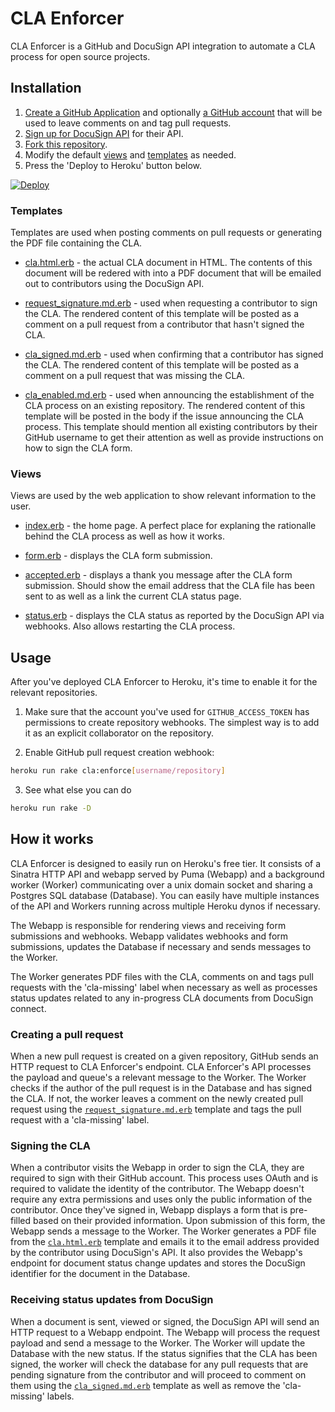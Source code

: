 # CLA Enforcer

CLA Enforcer is a GitHub and DocuSign API integration to automate a CLA process
for open source projects.

## Installation

1. [Create a GitHub Application](https://github.com/settings/applications/new)
   and optionally [a GitHub account](https://github.com/join) that will be used
   to leave comments on and tag pull requests.
2. [Sign up for DocuSign API](https://www.docusign.com/developer-center/get-started)
   for their API.
3. [Fork this repository](https://help.github.com/articles/fork-a-repo/).
4. Modify the default [views](app/views) and [templates](lib/templates) as
   needed.
5. Press the 'Deploy to Heroku' button below.

[![Deploy](https://www.herokucdn.com/deploy/button.png)](https://heroku.com/deploy)

### Templates

Templates are used when posting comments on pull requests or generating the PDF
file containing the CLA.

* [cla.html.erb](lib/templates/cla.html.erb) - the actual CLA document in HTML.
  The contents of this document will be redered with into a PDF document that
  will be emailed out to contributors using the DocuSign API.

* [request_signature.md.erb](lib/templates/request_signature.md.erb) - used
  when requesting a contributor to sign the CLA. The rendered content of this
  template will be posted as a comment on a pull request from a contributor
  that hasn't signed the CLA.

* [cla_signed.md.erb](lib/templates/cla_signed.md.erb) - used when confirming
  that a contributor has signed the CLA. The rendered content of this template
  will be posted as a comment on a pull request that was missing the CLA.

* [cla_enabled.md.erb](lib/templates/cla_enabled.md.erb) - used when announcing
  the establishment of the CLA process on an existing repository. The rendered
  content of this template will be posted in the body if the issue announcing
  the CLA process. This template should mention all existing contributors by
  their GitHub username to get their attention as well as provide instructions
  on how to sign the CLA form.

### Views

Views are used by the web application to show relevant information to the user.

* [index.erb](app/views/index.erb) - the home page. A perfect place for
  explaning the rationalle behind the CLA process as well as how it works.

* [form.erb](app/views/form.erb) - displays the CLA form submission.

* [accepted.erb](app/views/accepted.erb) - displays a thank you message after
  the CLA form submission. Should show the email address that the CLA file has
  been sent to as well as a link the current CLA status page.

* [status.erb](app/views/status.erb) - displays the CLA status as reported by
  the DocuSign API via webhooks. Also allows restarting the CLA process.

## Usage

After you've deployed CLA Enforcer to Heroku, it's time to enable it for the
relevant repositories.

1. Make sure that the account you've used for `GITHUB_ACCESS_TOKEN` has
   permissions to create repository webhooks. The simplest way is to add it as
   an explicit collaborator on the repository.

2. Enable GitHub pull request creation webhook:

```bash
heroku run rake cla:enforce[username/repository]
```

3. See what else you can do

```bash
heroku run rake -D
```

## How it works

CLA Enforcer is designed to easily run on Heroku's free tier. It consists of a
Sinatra HTTP API and webapp served by Puma (Webapp) and a background worker
(Worker) communicating over a unix domain socket and sharing a Postgres SQL
database (Database). You can easily have multiple instances of the API and
Workers running across multiple Heroku dynos if necessary.

The Webapp is responsible for rendering views and receiving form submissions
and webhooks. Webapp validates webhooks and form submissions, updates the
Database if necessary and sends messages to the Worker.

The Worker generates PDF files with the CLA, comments on and tags pull requests
with the 'cla-missing' label when necessary as well as processes status updates
related to any in-progress CLA documents from DocuSign connect.

### Creating a pull request

When a new pull request is created on a given repository, GitHub sends an HTTP
request to CLA Enforcer's endpoint. CLA Enforcer's API processes the payload and
queue's a relevant message to the Worker. The Worker checks if the author of the
pull request is in the Database and has signed the CLA. If not, the worker
leaves a comment on the newly created pull request using the
[`request_signature.md.erb`](lib/templates/request_signature.md.erb) template
and tags the pull request with a 'cla-missing' label.

### Signing the CLA

When a contributor visits the Webapp in order to sign the CLA, they are required
to sign with their GitHub account. This process uses OAuth and is required to
validate the identity of the contributor. The Webapp doesn't require any extra
permissions and uses only the public information of the contributor. Once
they've signed in, Webapp displays a form that is pre-filled based on their
provided information. Upon submission of this form, the Webapp sends a message
to the Worker. The Worker generates a PDF file from the
[`cla.html.erb`](lib/templates/cla.html.erb) template and emails it to the
email address provided by the contributor using DocuSign's API. It also provides
the Webapp's endpoint for document status change updates and stores the DocuSign
identifier for the document in the Database.

### Receiving status updates from DocuSign

When a document is sent, viewed or signed, the DocuSign API will send an HTTP
request to a Webapp endpoint. The Webapp will process the request payload and
send a message to the Worker. The Worker will update the Database with the new
status. If the status signifies that the CLA has been signed, the worker will
check the database for any pull requests that are pending signature from the
contributor and will proceed to comment on them using the
[`cla_signed.md.erb`](lib/templates/cla_signed.md.erb) template as well as
remove the 'cla-missing' labels.
